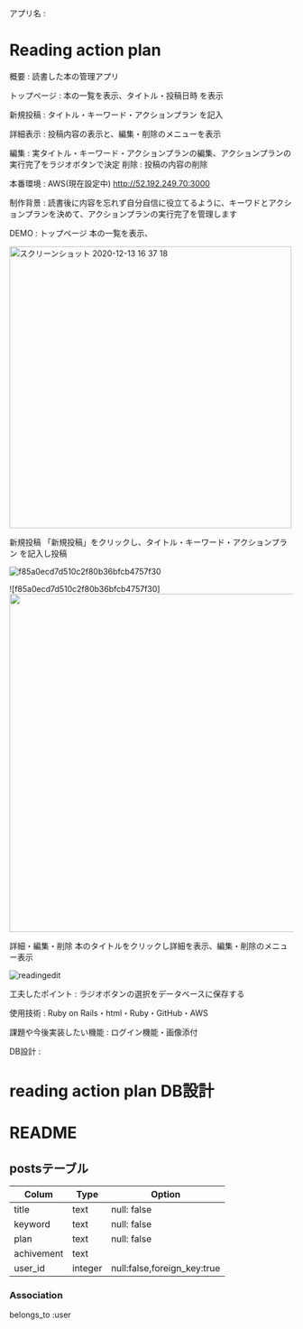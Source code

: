 アプリ名 :
# Reading action plan

概要          : 読書した本の管理アプリ

トップページ : 本の一覧を表示、タイトル・投稿日時 を表示

新規投稿     : タイトル・キーワード・アクションプラン を記入

詳細表示     : 投稿内容の表示と、編集・削除のメニューを表示

編集        : 実タイトル・キーワード・アクションプランの編集、アクションプランの実行完了をラジオボタンで決定
削除        : 投稿の内容の削除

本番環境 : AWS(現在設定中) http://52.192.249.70:3000

制作背景 : 読書後に内容を忘れず自分自信に役立てるように、キーワドとアクションプランを決めて、アクションプランの実行完了を管理します

DEMO :
トップページ
      本の一覧を表示、

<img width="500" alt="スクリーンショット 2020-12-13 16 37 18" src="https://user-images.githubusercontent.com/66189601/102006536-3c719500-3d65-11eb-99ce-4b0eb7b73556.png">

新規投稿
      「新規投稿」をクリックし、タイトル・キーワード・アクションプラン を記入し投稿

![f85a0ecd7d510c2f80b36bfcb4757f30](https://user-images.githubusercontent.com/66189601/102232838-f23e0e80-3f32-11eb-99e5-96da70a0e5ed.gif)

![f85a0ecd7d510c2f80b36bfcb4757f30]<img src="https://user-images.githubusercontent.com/66189601/102232838-f23e0e80-3f32-11eb-99e5-96da70a0e5ed.gif" width="600">

詳細・編集・削除
      本のタイトルをクリックし詳細を表示、編集・削除のメニュー表示

![readingedit](https://user-images.githubusercontent.com/66189601/102098418-8bedb900-3e6a-11eb-86c1-67b93b528a4e.gif)




工夫したポイント : ラジオボタンの選択をデータベースに保存する

使用技術 : Ruby on Rails・html・Ruby・GitHub・AWS

課題や今後実装したい機能 : ログイン機能・画像添付

DB設計 :

# reading action plan DB設計
# README

<!-- ## usersテーブル
|Colum|Type|Option|
|-----|----|------|
|email|string|null: false, unique: true|
|password|string|null: false|
|nickname|string|null: false|

### Association
has_many :posts -->

## postsテーブル
|Colum|Type|Option|
|-----|----|------|
|title|text|null: false|
|keyword|text|null: false|
|plan|text|null: false|
|achivement|text||
|user_id|integer|null:false,foreign_key:true|


### Association
belongs_to :user

<!-- This README would normally document whatever steps are necessary to get the
application up and running.

Things you may want to cover:

* Ruby version

* System dependencies

* Configuration

* Database creation

* Database initialization

* How to run the test suite

* Services (job queues, cache servers, search engines, etc.)

* Deployment instructions

* ... -->
